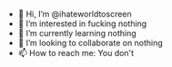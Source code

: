 - 👋 Hi, I’m @ihateworldtoscreen
- 👀 I’m interested in fucking nothing
- 🌱 I’m currently learning nothing
- 💞️ I’m looking to collaborate on nothing
- 📫 How to reach me: You don't
